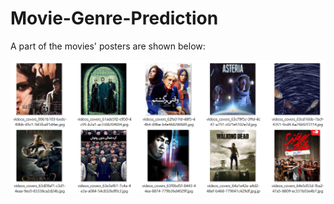 # Movie-Genre-Prediction
A part of the movies' posters are shown below:

![My Image](https://github.com/atiyeh2016/Movie-Genre-Prediction/blob/main/Movie%20Genre%20Prediction/Posters.png)
